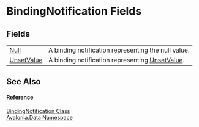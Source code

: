 # BindingNotification Fields




## Fields
<table>
<tr>
<td><a href="F_Avalonia_Data_BindingNotification_Null">Null</a></td>
<td>A binding notification representing the null value.</td>
</tr>
<tr>
<td><a href="F_Avalonia_Data_BindingNotification_UnsetValue">UnsetValue</a></td>
<td>A binding notification representing <a href="F_Avalonia_AvaloniaProperty_UnsetValue">UnsetValue</a>.</td>
</tr>
</table>

## See Also


#### Reference
<a href="T_Avalonia_Data_BindingNotification">BindingNotification Class</a>  
<a href="N_Avalonia_Data">Avalonia.Data Namespace</a>  
